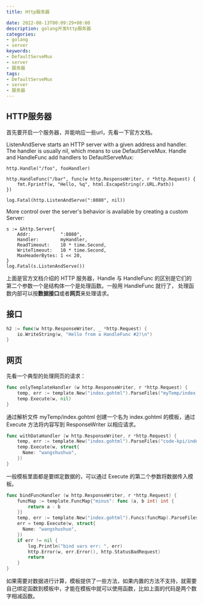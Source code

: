 ```yaml
---
title: Http服务器

date: 2022-08-13T00:09:29+08:00
description: golang开发http服务器
categories:
- golang
- server
keywords:
- DefaultServeMux
- server
- 服务器
tags:
- DefaultServeMux
- server
- 服务器
---
```


## HTTP服务器

首先要开启一个服务器，并能响应一些url，先看一下官方文档。

ListenAndServe starts an HTTP server with a given address and handler. The
handler is usually nil, which means to use DefaultServeMux. Handle and
HandleFunc add handlers to DefaultServeMux:

    http.Handle("/foo", fooHandler)

    http.HandleFunc("/bar", func(w http.ResponseWriter, r *http.Request) {
        fmt.Fprintf(w, "Hello, %q", html.EscapeString(r.URL.Path))
    })

    log.Fatal(http.ListenAndServe(":8080", nil))

More control over the server's behavior is available by creating a custom
Server:

    s := &http.Server{
        Addr:           ":8080",
        Handler:        myHandler,
        ReadTimeout:    10 * time.Second,
        WriteTimeout:   10 * time.Second,
        MaxHeaderBytes: 1 << 20,
    }
    log.Fatal(s.ListenAndServe())

上面是官方文档介绍的 HTTP 服务器，Handle 与 HandleFunc 的区别是它们的第二个参数一个是结构体一个是处理函数。一般用 HandleFunc 就行了， 
处理函数内部可以按**数据接口**或者**网页**来处理请求。 

## 接口

```go
h2 := func(w http.ResponseWriter, _ *http.Request) {
    io.WriteString(w, "Hello from a HandleFunc #2!\n")
}
```

## 网页
先看一个典型的处理网页的请求：
```go
func onlyTemplateHandler (w http.ResponseWriter, r *http.Request) {
    temp, err := template.New("index.gohtml").ParseFiles("myTemp/index.gohtml")
    temp.Execute(w, nil)
}
```
通过解析文件 myTemp/index.gohtml 创建一个名为 index.gohtml 的模板，通过 Execute 方法将内容写到 ResponseWriter 以相应请求。

```go
func withDataHandler (w http.ResponseWriter, r *http.Request) {
    temp, err := template.New("index.gohtml").ParseFiles("code-kpi/index.gohtml")
    temp.Execute(w, struct{
      Name: "wangshushuo",
    })
}
```
一般模板里面都是要绑定数据的，可以通过 Execute 的第二个参数将数据传入模板。

```go
func bindFuncHandler (w http.ResponseWriter, r *http.Request) {
    funcMap := template.FuncMap{"minus": func (a, b int) int {
        return a - b
    }}
    temp, err := template.New("index.gohtml").Funcs(funcMap).ParseFiles("code-kpi/index.gohtml")
    err = temp.Execute(w, struct{
      Name: "wangshushuo",
    })
    if err != nil {
        log.Println("bind vars err: ", err)
        http.Error(w, err.Error(), http.StatusBadRequest)
        return
    }
}
```
如果需要对数据进行计算，模板提供了一些方法，如果内置的方法不支持，就需要自己绑定函数到模板中，才能在模板中就可以使用函数，比如上面的代码是两个数字相减函数。